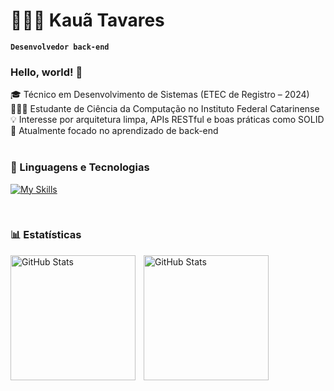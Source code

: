 # 👨🏽‍💻 Kauã Tavares
**`Desenvolvedor back-end`**
<br>

### Hello, world! 👋
🎓 Técnico em Desenvolvimento de Sistemas (ETEC de Registro – 2024) <br>
👨🏽‍💻 Estudante de Ciência da Computação no Instituto Federal Catarinense <br>
💡 Interesse por arquitetura limpa, APIs RESTful e boas práticas como SOLID <br>
📱 Atualmente focado no aprendizado de back-end <br> <br> 

### 🤖 Linguagens e Tecnologias

[![My Skills](https://skillicons.dev/icons?i=c,java,python,php,js,mysql,git,github)](https://skillicons.dev)

<br/>

### 📊 Estatísticas

<p>
  <img 
    align="left" 
    alt="GitHub Stats" 
    height="200" 
    style="padding-right: 10px;" 
    src="https://github-readme-stats.vercel.app/api?username=Kauadt&show_icons=true&theme=react&include_all_commits=true&locale=pt-br" 
  />

<img 
      align="left" 
      alt="GitHub Stats" 
      height="200" 
      src="https://github-readme-stats.vercel.app/api/top-langs/?username=Kauadt&theme=react&layout=compact&custom_title=Tecnologias&langs_count=9" 
  />

</p>


